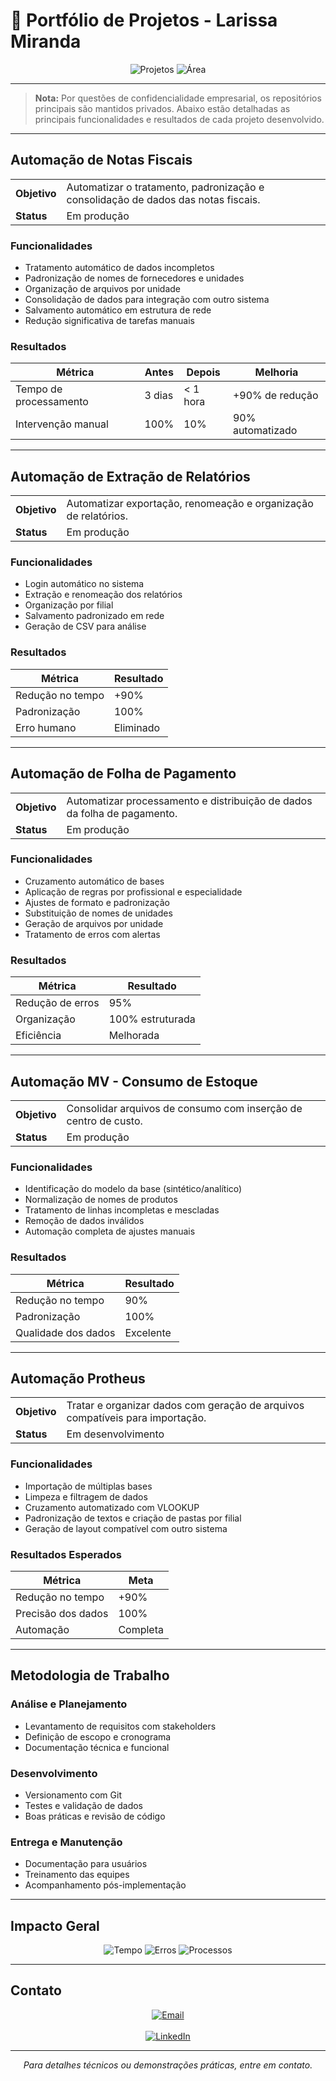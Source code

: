 # 💼 Portfólio de Projetos - Larissa Miranda

<p align="center">
  <img src="https://img.shields.io/badge/Projetos%20Desenvolvidos-5-blue?style=for-the-badge&logo=github" alt="Projetos"/>
  <img src="https://img.shields.io/badge/%C3%81rea-Automa%C3%A7%C3%A3o%20de%20Processos-green?style=for-the-badge&logo=gear" alt="Área"/>
</p>

---

> **Nota:** Por questões de confidencialidade empresarial, os repositórios principais são mantidos privados. Abaixo estão detalhadas as principais funcionalidades e resultados de cada projeto desenvolvido.

---

## Automação de Notas Fiscais

<table>
  <tr>
    <td><strong>Objetivo</strong></td>
    <td>Automatizar o tratamento, padronização e consolidação de dados das notas fiscais.</td>
  </tr>
  <tr>
    <td><strong>Status</strong></td>
    <td>Em produção</td>
  </tr>
</table>

### Funcionalidades
- Tratamento automático de dados incompletos
- Padronização de nomes de fornecedores e unidades  
- Organização de arquivos por unidade
- Consolidação de dados para integração com outro sistema
- Salvamento automático em estrutura de rede
- Redução significativa de tarefas manuais

### Resultados
| Métrica                | Antes   | Depois  | Melhoria            |
|------------------------|---------|---------|---------------------|
| Tempo de processamento | 3 dias  | < 1 hora| +90% de redução     |
| Intervenção manual     | 100%    | 10%     | 90% automatizado    |

---

## Automação de Extração de Relatórios

<table>
  <tr>
    <td><strong>Objetivo</strong></td>
    <td>Automatizar exportação, renomeação e organização de relatórios.</td>
  </tr>
  <tr>
    <td><strong>Status</strong></td>
    <td>Em produção</td>
  </tr>
</table>

### Funcionalidades
- Login automático no sistema
- Extração e renomeação dos relatórios
- Organização por filial
- Salvamento padronizado em rede
- Geração de CSV para análise

### Resultados
| Métrica              | Resultado       |
|----------------------|-----------------|
| Redução no tempo     | +90%            |
| Padronização         | 100%            |
| Erro humano          | Eliminado       |

---

## Automação de Folha de Pagamento

<table>
  <tr>
    <td><strong>Objetivo</strong></td>
    <td>Automatizar processamento e distribuição de dados da folha de pagamento.</td>
  </tr>
  <tr>
    <td><strong>Status</strong></td>
    <td>Em produção</td>
  </tr>
</table>

### Funcionalidades
- Cruzamento automático de bases
- Aplicação de regras por profissional e especialidade
- Ajustes de formato e padronização
- Substituição de nomes de unidades
- Geração de arquivos por unidade
- Tratamento de erros com alertas

### Resultados
| Métrica           | Resultado         |
|-------------------|-------------------|
| Redução de erros  | 95%               |
| Organização       | 100% estruturada  |
| Eficiência        | Melhorada         |

---

## Automação MV - Consumo de Estoque

<table>
  <tr>
    <td><strong>Objetivo</strong></td>
    <td>Consolidar arquivos de consumo com inserção de centro de custo.</td>
  </tr>
  <tr>
    <td><strong>Status</strong></td>
    <td>Em produção</td>
  </tr>
</table>

### Funcionalidades
- Identificação do modelo da base (sintético/analítico)
- Normalização de nomes de produtos
- Tratamento de linhas incompletas e mescladas
- Remoção de dados inválidos
- Automação completa de ajustes manuais

### Resultados
| Métrica              | Resultado     |
|----------------------|---------------|
| Redução no tempo     | 90%           |
| Padronização         | 100%          |
| Qualidade dos dados  | Excelente     |

---

## Automação Protheus

<table>
  <tr>
    <td><strong>Objetivo</strong></td>
    <td>Tratar e organizar dados com geração de arquivos compatíveis para importação.</td>
  </tr>
  <tr>
    <td><strong>Status</strong></td>
    <td>Em desenvolvimento</td>
  </tr>
</table>

### Funcionalidades
- Importação de múltiplas bases
- Limpeza e filtragem de dados
- Cruzamento automatizado com VLOOKUP
- Padronização de textos e criação de pastas por filial
- Geração de layout compatível com outro sistema

### Resultados Esperados
| Métrica             | Meta          |
|---------------------|---------------|
| Redução no tempo    | +90%          |
| Precisão dos dados  | 100%          |
| Automação           | Completa      |

---

## Metodologia de Trabalho

### Análise e Planejamento
- Levantamento de requisitos com stakeholders  
- Definição de escopo e cronograma  
- Documentação técnica e funcional

### Desenvolvimento
- Versionamento com Git  
- Testes e validação de dados  
- Boas práticas e revisão de código

### Entrega e Manutenção
- Documentação para usuários  
- Treinamento das equipes  
- Acompanhamento pós-implementação

---

## Impacto Geral

<p align="center">
  <img src="https://img.shields.io/badge/Tempo%20Economizado-90%25+-brightgreen?style=for-the-badge&logo=clock" alt="Tempo"/>
  <img src="https://img.shields.io/badge/Erros%20Reduzidos-95%25+-red?style=for-the-badge&logo=target" alt="Erros"/>
  <img src="https://img.shields.io/badge/Processos%20Automatizados-5+-blue?style=for-the-badge&logo=gear" alt="Processos"/>
</p>

---

## Contato

<p align="center">
  <a href="mailto:larissadejesusmiranda@outlook.com">
    <img src="https://img.shields.io/badge/Email-larissadejesusmiranda@outlook.com-red?style=for-the-badge&logo=gmail&logoColor=white" alt="Email"/>
  </a>
  <br/><br/>
  <a href="https://linkedin.com/in/larissa-miranda-br-1871a523b">
    <img src="https://img.shields.io/badge/LinkedIn-Larissa%20Miranda-blue?style=for-the-badge&logo=linkedin&logoColor=white" alt="LinkedIn"/>
  </a>
</p>

---

<p align="center">
  <i>Para detalhes técnicos ou demonstrações práticas, entre em contato.</i>
</p>
